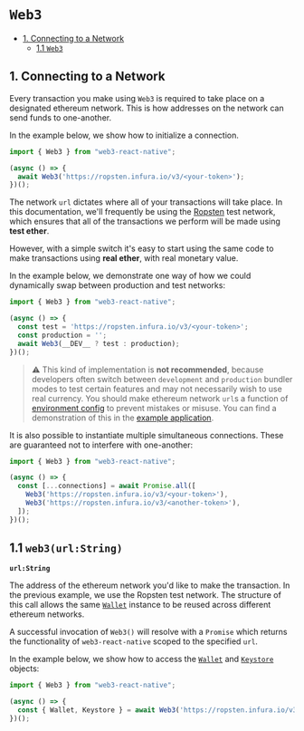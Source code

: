 # `Web3`
  - [1. Connecting to a Network](#connecting)
    - [1.1 `Web3`](#web3)

## <a name="connecting"></a>1. Connecting to a Network

Every transaction you make using `Web3` is required to take place on a designated ethereum network. This is how addresses on the network can send funds to one-another.

In the example below, we show how to initialize a connection.

```javascript
import { Web3 } from "web3-react-native";

(async () => {
  await Web3('https://ropsten.infura.io/v3/<your-token>');
})();
```

The network `url` dictates where all of your transactions will take place. In this documentation, we'll frequently be using the [Ropsten](https://ropsten.etherscan.io/) test network, which ensures that all of the transactions we perform will be made using **test ether**.

However, with a simple switch it's easy to start using the same code to make transactions using **real ether**, with real monetary value.

In the example below, we demonstrate one way of how we could dynamically swap between production and test networks:

```javascript
import { Web3 } from "web3-react-native";

(async () => {
  const test = 'https://ropsten.infura.io/v3/<your-token>';
  const production = '';
  await Web3(__DEV__ ? test : production);
})();
```

> ⚠️ This kind of implementation is **not recommended**, because developers often switch between `development` and `production` bundler modes to test certain features and may not necessarily wish to use real currency. You should make ethereum network `url`s a function of [environment config](https://github.com/zetachang/react-native-dotenv) to prevent mistakes or misuse. You can find a demonstration of this in the [example application]('../example/App.js').

It is also possible to instantiate multiple simultaneous connections. These are guaranteed not to interfere with one-another:

```javascript
import { Web3 } from "web3-react-native";

(async () => {
  const [...connections] = await Promise.all([
    Web3('https://ropsten.infura.io/v3/<your-token>'),
    Web3('https://ropsten.infura.io/v3/<another-token>'),
  ]);
})();
```

## <a name="web3"></a>1.1 `web3(url:String)`

**`url:String`**

The address of the ethereum network you'd like to make the transaction. In the previous example, we use the Ropsten test network. The structure of this call allows the same [`Wallet`](./wallet.md) instance to be reused across different ethereum networks.

A successful invocation of `Web3()` will resolve with a `Promise` which returns the functionality of `web3-react-native` scoped to the specified `url`.

In the example below, we show how to access the [`Wallet`](./wallet.md) and [`Keystore`](./keystore.md) objects:

```javascript
import { Web3 } from "web3-react-native";

(async () => {
  const { Wallet, Keystore } = await Web3('https://ropsten.infura.io/v3/<your-token>');
})();
```
